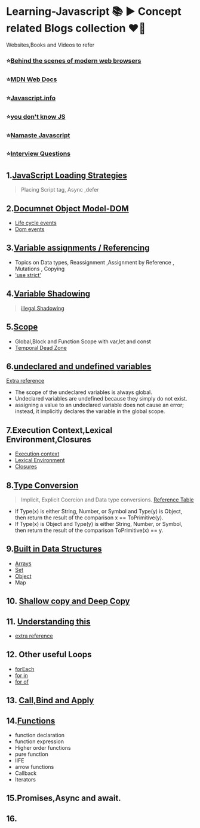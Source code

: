 # Learning-Javascript :books: ▶️ Concept related Blogs collection :heart_on_fire:
  Websites,Books and Videos to refer 
 ### ⭐[Behind the scenes of modern web browsers](https://www.html5rocks.com/en/tutorials/internals/howbrowserswork/)
 ### ⭐[MDN Web Docs](https://developer.mozilla.org/en-US/docs/Web/JavaScript)
 ### ⭐[Javascript.info](https://javascript.info/)
 ### ⭐[you don't know JS](https://www.amazon.in/You-Dont-Know-Set-Volumes/dp/9352136268/ref=sr_1_1?keywords=you+dont+know+js&qid=1651303336&s=books&sr=1-1)
 ### ⭐[Namaste Javascript](https://www.youtube.com/playlist?list=PLlasXeu85E9cQ32gLCvAvr9vNaUccPVNP)
 ### ⭐[Interview Questions](https://www.fullstack.cafe/interview-questions/javascript)
## 1.[JavaScript Loading Strategies](https://medium.com/@raviroshan.talk/async-defer-javascript-loading-strategies-da489a0ba47e)
> Placing Script tag, Async ,defer
## 2.[Documnet Object Model-DOM](https://medium.com/the-ui-girl/html-dom-in-depth-ae24965d1920)
* [Life cycle events](https://tilomitra.com/html-page-lifecycle-events/)
* [Dom events](http://qnimate.com/understanding-javascript-events-in-depth/)
## 3.[Variable assignments / Referencing](https://www.sitepoint.com/variable-assignment-mutation-javascript/)
* Topics on Data types, Reassignment ,Assignment by Reference , Mutations ,  Copying
* ['use strict'](https://www.programiz.com/javascript/use-strict)
## 4.[Variable Shadowing](designcise.com/web/tutorial/what-is-variable-shadowing-in-javascript)
> [illegal Shadowing](https://www.bookstack.cn/read/You-Dont-Know-JS-Scope-Closures-2nd/spilt.2.975975bd183f374a.md#e2w1cz)
## 5.[Scope](https://www.w3schools.com/js/js_scope.asp)
* Global,Block and Function Scope with var,let and const
* [Temporal Dead Zone](https://www.freecodecamp.org/news/javascript-temporal-dead-zone-and-hoisting-explained)
## 6.[undeclared and undefined variables](https://www.geeksforgeeks.org/what-are-undeclared-and-undefined-variables-in-javascript/)
   [Extra reference](https://www.oreilly.com/library/view/javascript-the-definitive/0596000480/ch04s03.html#:~:text=Undeclared%20variables%20are%20undefined%20because,variable%20in%20the%20global%20scope.)
* The scope of the undeclared variables is always global.
* Undeclared variables are undefined because they simply do not exist.
* assigning a value to an undeclared variable does not cause an error; instead, it implicitly declares the variable in the global scope.
## 7.Execution Context,Lexical Environment,Closures
* [Execution context](https://betterprogramming.pub/javascript-internals-execution-context-bdeee6986b3b#:~:text=Execution%20context%20is%20a%20concept,global%20execution%20context%20is%20created.)
* [Lexical Environment](https://amnsingh.medium.com/lexical-environment-the-hidden-part-to-understand-closures-71d60efac0e0)
* [Closures](https://medium.com/@dhruvpathak9305/javascript-closures-in-depth-explaination-154dd46c6bd0)
## 8.[Type Conversion](https://www.freecodecamp.org/news/js-type-coercion-explained-27ba3d9a2839/)
> Implicit, Explicit Coercion and Data type conversions.
> [Reference Table](https://dorey.github.io/JavaScript-Equality-Table/)
* If Type(x) is either String, Number, or Symbol and Type(y) is Object, then return the result of the comparison x == ToPrimitive(y).
* If Type(x) is Object and Type(y) is either String, Number, or Symbol, then return the result of the comparison ToPrimitive(x) == y.
## 9.[Built in Data Structures](https://dev.to/kartik2406/built-in-data-structures-in-javascript-hhl)
* [Arrays](https://www.freecodecamp.org/news/the-javascript-array-handbook/)
* [Set](https://www.freecodecamp.org/news/lets-learn-about-set-and-its-unique-functionality-in-javascript-5654c5c03de2/)
* [Object](https://developer.mozilla.org/en-US/docs/Web/JavaScript/Guide/Working_with_Objects)
* Map
## 10. [Shallow copy and Deep Copy](https://www.freecodecamp.org/news/copying-stuff-in-javascript-how-to-differentiate-between-deep-and-shallow-copies-b6d8c1ef09cd/)
## 11. [Understanding this](https://www.javascripttutorial.net/javascript-this/)
* [extra reference](https://dmitripavlutin.com/gentle-explanation-of-this-in-javascript/)
## 12. Other useful Loops
* [forEach](https://www.w3schools.com/jsref/jsref_foreach.asp)
* [for in](https://developer.mozilla.org/en-US/docs/Web/JavaScript/Reference/Statements/for...in#specifications)
* [for of](https://developer.mozilla.org/en-US/docs/Web/JavaScript/Reference/Statements/for...of)
## 13. [Call,Bind and Apply](https://medium.com/@omergoldberg/javascript-call-apply-and-bind-e5c27301f7bb)
## 14.[Functions](https://dmitripavlutin.com/6-ways-to-declare-javascript-functions/)
* function declaration
* function expression
* Higher order functions
* pure function
* IIFE
* arrow functions
* Callback
* Iterators
## 15.Promises,Async and await.
## 16.
